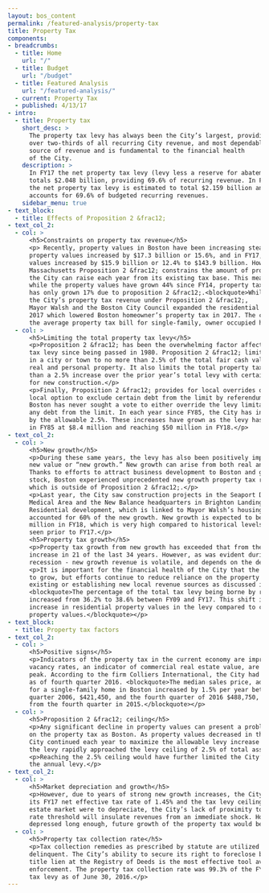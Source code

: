 ```yaml
---
layout: bos_content
permalink: /featured-analysis/property-tax
title: Property Tax
components:
- breadcrumbs:
  - title: Home
    url: "/"
  - title: Budget
    url: "/budget"
  - title: Featured Analysis
    url: "/featured-analysis/"
  - current: Property Tax
  - published: 4/13/17
- intro:
  - title: Property tax
    short_desc: >
      The property tax levy has always been the City’s largest, providing 
      over two-thirds of all recurring City revenue, and most dependable 
      source of revenue and is fundamental to the financial health 
      of the City. 
    description: >
      In FY17 the net property tax levy (levy less a reserve for abatements) 
      totals $2.048 billion, providing 69.6% of recurring revenue. In FY18, 
      the net property tax levy is estimated to total $2.159 billion and 
      accounts for 69.6% of budgeted recurring revenues.
    sidebar_menu: true    
- text_block:
  - title: Effects of Proposition 2 &frac12;
- text_col_2:
  - col: >
      <h5>Constraints on property tax revenue</h5>
      <p> Recently, property values in Boston have been increasing steadily. In FY16, 
      property values increased by $17.3 billion or 15.6%, and in FY17, property 
      values increased by $15.9 billion or 12.4% to $143.9 billion. However, in 
      Massachusetts Proposition 2 &frac12; constrains the amount of property tax revenue 
      the City can raise each year from its existing tax base. This means that 
      while the property values have grown 44% since FY14, property tax revenue 
      has only grown 17% due to proposition 2 &frac12;.<blockquote>While still maximizing 
      the City’s property tax revenue under Proposition 2 &frac12;, 
      Mayor Walsh and the Boston City Council expanded the residential exemption in 
      2017 which lowered Boston homeowner’s property tax in 2017. The change reduced 
      the average property tax bill for single-family, owner occupied homes by $299.</blockquote></p>
  - col: >
      <h5>Limiting the total property tax levy</h5>
      <p>Proposition 2 &frac12; has been the overwhelming factor affecting the City’s property 
      tax levy since being passed in 1980. Proposition 2 &frac12; limits the property tax levy 
      in a city or town to no more than 2.5% of the total fair cash value of all taxable 
      real and personal property. It also limits the total property tax levy to no more 
      than a 2.5% increase over the prior year’s total levy with certain provisions 
      for new construction.</p>
      <p>Finally, Proposition 2 &frac12; provides for local overrides of the levy limit and a 
      local option to exclude certain debt from the limit by referendum. The City of 
      Boston has never sought a vote to either override the levy limitations or exclude 
      any debt from the limit. In each year since FY85, the City has increased its levy 
      by the allowable 2.5%. These increases have grown as the levy has grown, beginning 
      in FY85 at $8.4 million and reaching $50 million in FY18.</p>
- text_col_2:
  - col: >
      <h5>New growth</h5>
      <p>During these same years, the levy has also been positively impacted by taxable 
      new value or “new growth.” New growth can arise from both real and personal property. 
      Thanks to efforts to attract business development to Boston and grow its housing 
      stock, Boston experienced unprecedented new growth property tax revenue in FY17, 
      which is outside of Proposition 2 &frac12;.</p>
      <p>Last year, the City saw construction projects in the Seaport District, the Longwood 
      Medical Area and the New Balance headquarters in Brighton Landing enter the tax base. 
      Residential development, which is linked to Mayor Walsh’s housing production goals, 
      accounted for 60% of the new growth. New growth is expected to be approximately $50 
      million in FY18, which is very high compared to historical levels of new growth 
      seen prior to FY17.</p>
      <h5>Property tax growth</h5>
      <p>Property tax growth from new growth has exceeded that from the allowable 2.5% 
      increase in 21 of the last 34 years. However, as was evident during the last 
      recession - new growth revenue is volatile, and depends on the development cycle.</p>
      <p>It is important for the financial health of the City that the property tax levy continues 
      to grow, but efforts continue to reduce reliance on the property tax through increasing 
      existing or establishing new local revenue sources as discussed in the previous section. 
      <blockquote>The percentage of the total tax levy being borne by residential taxpayers 
      increased from 36.2% to 38.6% between FY09 and FY17. This shift is due to the larger 
      increase in residential property values in the levy compared to commercial 
      property values.</blockquote></p>
- text_block:
  - title: Property tax factors
- text_col_2:
  - col: >
      <h5>Positive signs</h5>
      <p>Indicators of the property tax in the current economy are improving as well. Office 
      vacancy rates, an indicator of commercial real estate value, are declining from their 
      peak. According to the firm Colliers International, the City had a vacancy rate of 11.3% 
      as of fourth quarter 2016. <blockquote>The median sales price, adjusted for inflation, 
      for a single-family home in Boston increased by 1.5% per year between the fourth 
      quarter 2006, $421,450, and the fourth quarter of 2016 $488,750, posting a 7.1% increase 
      from the fourth quarter in 2015.</blockquote></p>
  - col: >
      <h5>Proposition 2 &frac12; ceiling</h5>
      <p>Any significant decline in property values can present a problem for cities as dependent 
      on the property tax as Boston. As property values decreased in the early 1990’s, and the 
      City continued each year to maximize the allowable levy increase under Proposition 2 &frac12;, 
      the levy rapidly approached the levy ceiling of 2.5% of total assessed value.</p>
      <p>Reaching the 2.5% ceiling would have further limited the City’s capacity to increase 
      the annual levy.</p>
- text_col_2:
  - col: >
      <h5>Market depreciation and growth</h5>
      <p>However, due to years of strong new growth increases, the City has some space between 
      its FY17 net effective tax rate of 1.45% and the tax levy ceiling of 2.5%. If the real 
      estate market were to depreciate, the City’s lack of proximity to the 2.5% property tax 
      rate threshold will insulate revenues from an immediate shock. However, if values were 
      depressed long enough, future growth of the property tax would be impaired.</p>
  - col: >
      <h5>Property tax collection rate</h5>
      <p>Tax collection remedies as prescribed by statute are utilized when taxes become 
      delinquent. The City’s ability to secure its right to foreclose by recording its tax 
      title lien at the Registry of Deeds is the most effective tool available for payment 
      enforcement. The property tax collection rate was 99.3% of the FY16 gross 
      tax levy as of June 30, 2016.</p>
---
```


